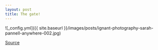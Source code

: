 ```yaml
---
layout: post
title: The gate!
---
```


![_config.yml]({{ site.baseurl }}/images/posts/ignant-photography-sarah-pannell-anywhere-002.jpg)

[Source](https://www.ignant.com/2018/01/03/the-curious-worldview-of-sarah-pannell/)
